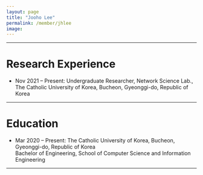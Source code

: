 ```yaml
---
layout: page
title: "Jooho Lee"
permalink: /member/jhlee
image: 
---
```


***

Research Experience
============
* Nov 2021 – Present: Undergraduate Researcher, Network Science Lab., The Catholic University of Korea, Bucheon, Gyeonggi-do, Republic of Korea

***

Education
============
* Mar 2020 – Present: The Catholic University of Korea, Bucheon, Gyeonggi-do, Republic of Korea <br> Bachelor of Engineering, School of Computer Science and Information Engineering

***
